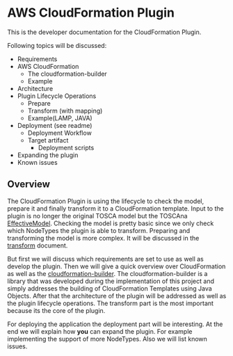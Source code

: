 # AWS CloudFormation Plugin

This is the developer documentation for the CloudFormation Plugin.

Following topics will be discussed:

- Requirements
- AWS CloudFormation
  - The cloudformation-builder
  - Example
- Architecture
- Plugin Lifecycle Operations
  - Prepare
  - Transform (with mapping)
  - Example(LAMP, JAVA)
- Deployment (see readme)
  - Deployment Workflow
  - Target artifact
    - Deployment scripts
- Expanding the plugin
- Known issues

## Overview

The CloudFormation Plugin is using the lifecycle to check the model, prepare it and finally transform it to a CloudFormation template.
Input to the plugin is no longer the original TOSCA model but the TOSCAna [EffectiveModel](link).
Checking the model is pretty basic since we only check which NodeTypes the plugin is able to transform.
Preparing and transforming the model is more complex.
It will be discussed in the [transform](link) document.

But first we will discuss which requirements are set to use as well as develop the plugin.
Then we will give a quick overview over CloudFormation as well as the [cloudformation-builder](github-link).
The cloudformation-builder is a library that was developed during the implementation of this project and simply addresses the building of CloudFormation Templates using Java Objects.
After that the architecture of the plugin will be addressed as well as the plugin lifecycle operations.
The transform part is the most important because its the core of the plugin.

For deploying the application the deployment part will be interesting.
At the end we will explain how **you** can expand the plugin. For example implementing the support of more NodeTypes.
Also we will list known issues.
